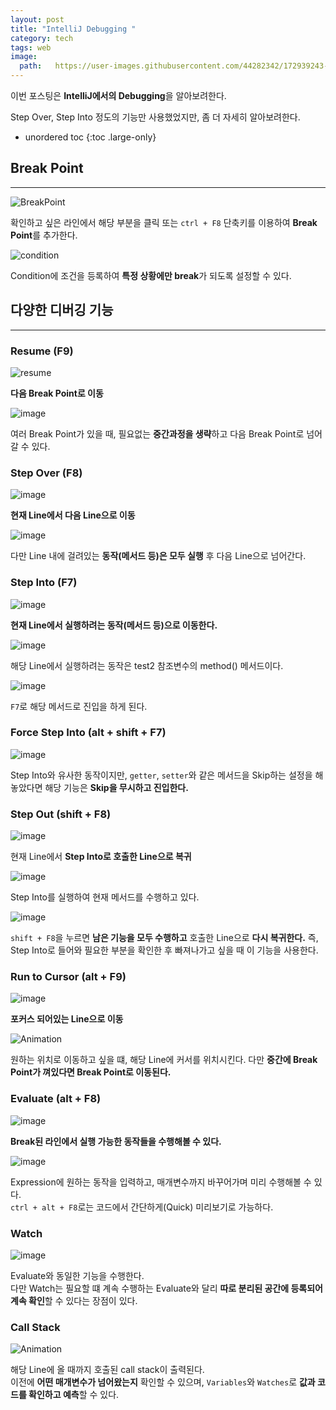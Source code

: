 ```yaml
---
layout: post
title: "IntelliJ Debugging "
category: tech
tags: web
image:
  path:   https://user-images.githubusercontent.com/44282342/172939243-84531676-aee7-48de-85f3-304d40af1f7f.png
---
```


이번 포스팅은 **IntelliJ에서의 Debugging**을 알아보려한다.

Step Over, Step Into 정도의 기능만 사용했었지만, 좀 더 자세히 알아보려한다.

* unordered toc
{:toc .large-only}

## Break Point
---

![BreakPoint](https://user-images.githubusercontent.com/44282342/168419934-28b7f045-c55f-4cff-9346-9521404513f4.png)

확인하고 싶은 라인에서 해당 부분을 클릭 또는 `ctrl + F8` 단축키를 이용하여 **Break Point**를 추가한다.

![condition](https://user-images.githubusercontent.com/44282342/168420003-46b55247-5108-4f66-b9a3-099b599de381.png)

Condition에 조건을 등록하여 **특정 상황에만 break**가 되도록 설정할 수 있다.

## 다양한 디버깅 기능
---

### **Resume (F9)**

![resume](https://user-images.githubusercontent.com/44282342/168420098-c0b596b1-8031-40f2-91e0-1ad5274f4b67.png)

**다음 Break Point로 이동**

![image](https://user-images.githubusercontent.com/44282342/168420177-442a895b-877c-492b-a490-972800f64f97.png)

여러 Break Point가 있을 때, 필요없는 **중간과정을 생략**하고 다음 Break Point로 넘어갈 수 있다.

### **Step Over (F8)**

![image](https://user-images.githubusercontent.com/44282342/168420348-7f8b9ff0-bb2f-41b1-be87-b1d9636a377f.png)

**현재 Line에서 다음 Line으로 이동**

![image](https://user-images.githubusercontent.com/44282342/168420487-ffb5c73b-387f-4ae9-93a9-700381de07b9.png)

다만 Line 내에 걸려있는 **동작(메서드 등)은 모두 실행** 후 다음 Line으로 넘어간다.

### **Step Into (F7)**

![image](https://user-images.githubusercontent.com/44282342/168420567-11d07075-6d68-45c0-ab4c-13f21848311e.png)

**현재 Line에서 실행하려는 동작(메서드 등)으로 이동한다.**

![image](https://user-images.githubusercontent.com/44282342/168420657-ae6bec3d-314f-4d22-8f90-f2b6c777b5c1.png)

해당 Line에서 실행하려는 동작은 test2 참조변수의 method() 메서드이다.

![image](https://user-images.githubusercontent.com/44282342/168420674-82698095-f820-4035-9fe4-bfdce881f75a.png)

`F7`로 해당 메서드로 진입을 하게 된다.

### Force Step Into (alt + shift + F7)

![image](https://user-images.githubusercontent.com/44282342/168420764-c7d74c42-85eb-4c89-8194-22f6a82a2605.png)

Step Into와 유사한 동작이지만, `getter`, `setter`와 같은 메서드을 Skip하는 설정을 해놓았다면 해당 기능은 **Skip을 무시하고 진입한다.**

### Step Out (shift + F8)

![image](https://user-images.githubusercontent.com/44282342/168420855-340c8ba5-a4ff-4822-94be-b837155c0f6e.png)

현재 Line에서 **Step Into로 호출한 Line으로 복귀**

![image](https://user-images.githubusercontent.com/44282342/168420909-27b3e5bc-38e3-4a1c-ad7c-7eed3b7dd554.png)

Step Into를 실행하여 현재 메서드를 수행하고 있다.

![image](https://user-images.githubusercontent.com/44282342/168420990-129d703b-dd28-4997-8b7a-172d0591369a.png)

`shift + F8`을 누르면 **남은 기능을 모두 수행하고** 호출한 Line으로 **다시 복귀한다.** 
즉, Step Into로 들어와 필요한 부분을 확인한 후 빠져나가고 싶을 때 이 기능을 사용한다.

### Run to Cursor (alt + F9)

![image](https://user-images.githubusercontent.com/44282342/168421157-586051e1-ae71-47e6-8157-d391758c75f2.png)

**포커스 되어있는 Line으로 이동**

![Animation](https://user-images.githubusercontent.com/44282342/168421425-2750cdb9-51cf-4017-983f-eefc7b715317.gif)

원하는 위치로 이동하고 싶을 떄, 해당 Line에 커서를 위치시킨다. 다만 **중간에 Break Point가 껴있다면 Break Point로 이동된다.**

### Evaluate (alt + F8)

![image](https://user-images.githubusercontent.com/44282342/168421737-7bf1b2f3-73de-45e5-9239-3d0ce9c27bca.png)

**Break된 라인에서 실행 가능한 동작들을 수행해볼 수 있다.**

![image](https://user-images.githubusercontent.com/44282342/168421720-a3e9bfcd-0607-4441-858e-ec4934544ccb.png)

Expression에 원하는 동작을 입력하고, 매개변수까지 바꾸어가며 미리 수행해볼 수 있다.  
`ctrl + alt + F8`로는 코드에서 간단하게(Quick) 미리보기로 가능하다.

### Watch

![image](https://user-images.githubusercontent.com/44282342/168421833-d4cc8279-6b75-457d-876a-d7b9a217c968.png)

Evaluate와 동일한 기능을 수행한다.  
다만 Watch는 필요할 떄 계속 수행하는 Evaluate와 달리 **따로 분리된 공간에 등록되어 계속 확인**할 수 있다는 장점이 있다.

### Call Stack

![Animation](https://user-images.githubusercontent.com/44282342/168421945-fc11bac2-46d5-42e1-9bca-99d334364dc0.gif)

해당 Line에 올 때까지 호출된 call stack이 출력된다.  
이전에 **어떤 매개변수가 넘어왔는지** 확인할 수 있으며, `Variables`와 `Watches`로 **값과 코드를 확인하고 예측**할 수 있다.